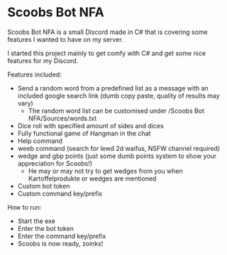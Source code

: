 # Scoobs Bot NFA

Scoobs Bot NFA is a small Discord made in C# that is covering some features I wanted to have on my server.

I started this project mainly to get comfy with C# and get some nice features for my Discord.

Features included:

- Send a random word from a predefined list as a message with an included google search link (dumb copy paste, quality of results may vary)
  - The random word list can be customised under /Scoobs Bot NFA/Sources/words.txt
- Dice roll with specified amount of sides and dices
- Fully functional game of Hangman in the chat
- Help command
- weeb command (search for lewd 2d waifus, NSFW channel required)
- wedge and gbp points (just some dumb points system to show your appreciation for Scoobs!)
  - He may or may not try to get wedges from you when Kartoffelprodukte or wedges are mentioned
- Custom bot token
- Custom command key/prefix

How to run:
- Start the exe
- Enter the bot token
- Enter the command key/prefix
- Scoobs is now ready, zoinks!
